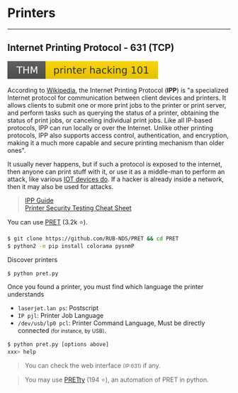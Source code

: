 # Printers

<hr class="sep-both">

## Internet Printing Protocol - 631 (TCP)

[![printerhacking101](../../_badges/thm/printerhacking101.svg)](https://tryhackme.com/room/printerhacking101)

<div class="row row-cols-md-2"><div>

According to [Wikipedia](https://en.wikipedia.org/wiki/Internet_Printing_Protocol), the Internet Printing Protocol (**IPP**) is "a specialized Internet protocol for communication between client devices and printers. It allows clients to submit one or more print jobs to the printer or print server, and perform tasks such as querying the status of a printer, obtaining the status of print jobs, or canceling individual print jobs. Like all IP-based protocols, IPP can run locally or over the Internet. Unlike other printing protocols, IPP also supports access control, authentication, and encryption, making it a much more capable and secure printing mechanism than older ones".

It usually never happens, but if such a protocol is exposed to the internet, then anyone can print stuff with it, or use it as a middle-man to perform an attack, like various [IOT devices do](https://www.variot.eu/). If a hacker is already inside a network, then it may also be used for attacks.

> [IPP Guide](https://www.pwg.org/ipp/ippguide.html)<br>
> [Printer Security Testing Cheat Sheet](http://hacking-printers.net/wiki/index.php/Printer_Security_Testing_Cheat_Sheet)
</div><div>


You can use [PRET](https://github.com/RUB-NDS/PRET) (3.2k ⭐).

```bash
$ git clone https://github.com/RUB-NDS/PRET && cd PRET
$ python2 -m pip install colorama pysnmP
```

Discover printers

```bash
$ python pret.py
```

Once you found a printer, you must find which language the printer understands

* `laserjet.lan ps`: Postscript
* `IP pjl`: Printer Job Language
* `/dev/usb/lp0 pcl`: Printer Command Language, Must be directly connected <small>(for instance, by USB)</small>.

```bash
$ python pret.py [options above]
xxx> help
```

> You can check the web interface <small>(IP:631)</small> if any.

> You may use [PRETty](https://github.com/BusesCanFly/PRETty) (194 ⭐), an automation of PRET in python.
</div></div>